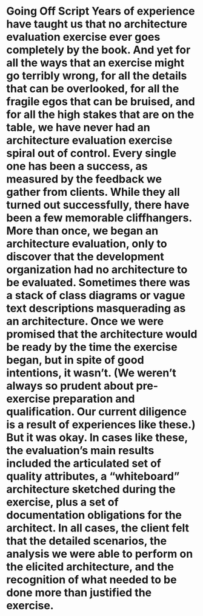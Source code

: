 # Going Off Script Years of experience have taught us that no architecture evaluation exercise ever goes completely by the book. And yet for all the ways that an exercise might go terribly wrong, for all the details that can be overlooked, for all the fragile egos that can be bruised, and for all the high stakes that are on the table, we have never had an architecture evaluation exercise spiral out of control. Every single one has been a success, as measured by the feedback we gather from clients. While they all turned out successfully, there have been a few memorable cliffhangers. More than once, we began an architecture evaluation, only to discover that the development organization had no architecture to be evaluated. Sometimes there was a stack of class diagrams or vague text descriptions masquerading as an architecture. Once we were promised that the architecture would be ready by the time the exercise began, but in spite of good intentions, it wasn’t. (We weren’t always so prudent about pre-exercise preparation and qualification. Our current diligence is a result of experiences like these.) But it was okay. In cases like these, the evaluation’s main results included the articulated set of quality attributes, a “whiteboard” architecture sketched during the exercise, plus a set of documentation obligations for the architect. In all cases, the client felt that the detailed scenarios, the analysis we were able to perform on the elicited architecture, and the recognition of what needed to be done more than justified the exercise.